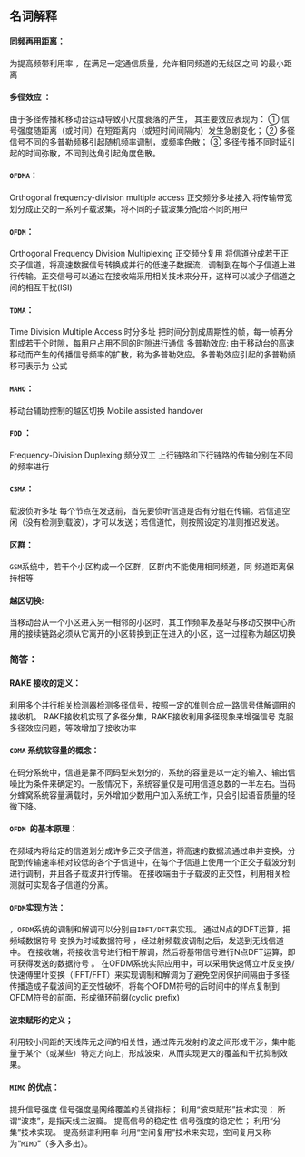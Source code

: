 ## 名词解释

#### 同频再用距离：

为提高频带利用率 ，在满足一定通信质量，允许相同频道的无线区之间
的最小距离

#### 多径效应 ：

由于多径传播和移动台运动导致小尺度衰落的产生，
其主要效应表现为：
① 信号强度随距离（或时间）在短距离内（或短时间间隔内）发生急剧变化；
② 多径信号不同的多普勒频移引起随机频率调制，或频率色散；
③ 多径传播不同时延引起的时间弥散，不同到达角引起角度色散。

#### `OFDMA`：

Orthogonal frequency-division multiple access
正交频分多址接入
将传输带宽划分成正交的一系列子载波集，将不同的子载波集分配给不同的用户

#### `OFDM`：

Orthogonal Frequency Division Multiplexing
正交频分复用
将信道分成若干正交子信道，将高速数据信号转换成并行的低速子数据流，调制到在每个子信道上进行传输。正交信号可以通过在接收端采用相关技术来分开，这样可以减少子信道之间的相互干扰(ISI)

#### `TDMA`：

Time Division Multiple Access
时分多址
把时间分割成周期性的帧，每一帧再分割成若干个时隙，每用户占用不同的时隙进行通信
多普勒效应:
由于移动台的高速移动而产生的传播信号频率的扩散，称为多普勒效应。多普勒效应引起的多普勒频移可表示为
公式

#### `MAHO`：

移动台辅助控制的越区切换
Mobile assisted handover

#### `FDD` ：

Frequency-Division Duplexing
频分双工
上行链路和下行链路的传输分别在不同的频率进行

#### `CSMA`：

载波侦听多址
每个节点在发送前，首先要侦听信道是否有分组在传输。若信道空闲（没有检测到载波），才可以发送；若信道忙，则按照设定的准则推迟发送。

#### 区群：

`GSM`系统中，若干个小区构成一个区群，区群内不能使用相同频道，同
频道距离保持相等

#### 越区切换:

当移动台从一个小区进入另一相邻的小区时，其工作频率及基站与移动交换中心所用的接续链路必须从它离开的小区转换到正在进入的小区，这一过程称为越区切换

### 简答：

#### RAKE 接收的定义：

利用多个并行相关检测器检测多径信号，按照一定的准则合成一路信号供解调用的接收机。 RAKE接收机实现了多径分集，RAKE接收利用多径现象来增强信号
克服多径效应问题，等效增加了接收功率

#### `CDMA` 系统软容量的概念：

在码分系统中，信道是靠不同码型来划分的，系统的容量是以一定的输入、输出信噪比为条件来确定的。一股情况下，系统容量仅是可用信道总数的一半左右。当码分蜂窝系统容量满载时，另外增加少数用户加入系统工作，只会引起语音质量的轻微下降。

#### `OFDM `的基本原理：

在频域内将给定的信道划分成许多正交子信道，将高速的数据流通过串并变换，分配到传输速率相对较低的各个子信道中，在每个子信道上使用一个正交子载波分别进行调制，并且各子载波并行传输。
在接收端由于子载波的正交性，利用相关检测就可实现各子信道的分离。

#### `OFDM`实现方法：

，`OFDM`系统的调制和解调可以分别由`IDFT/DFT`来实现。
通过N点的IDFT运算，把频域数据符号 变换为时域数据符号 ，经过射频载波调制之后，发送到无线信道中。
在接收端，将接收信号进行相干解调，然后将基带信号进行N点DFT运算，即可获得发送的数据符号 。
在OFDM系统实际应用中，可以采用快速傅立叶反变换/快速傅里叶变换（IFFT/FFT）来实现调制和解调为了避免空闲保护间隔由于多径传播造成子载波间的正交性破坏，将每个OFDM符号的后时间中的样点复制到OFDM符号的前面，形成循环前缀(cyclic prefix)

#### 波束赋形的定义；

利用较小间距的天线阵元之间的相关性，通过阵元发射的波之间形成干涉，集中能量于某个（或某些）特定方向上，形成波束，从而实现更大的覆盖和干扰抑制效果。

#### `MIMO` 的优点：

提升信号强度
信号强度是网络覆盖的关键指标；
利用“波束赋形”技术实现；
所谓“波束”，是指天线主波瓣。
提高信号的稳定性
信号强度的稳定性；
利用“分集”技术实现。
提高频谱利用率
利用“空间复用”技术来实现，空间复用又称为“`MIMO`”（多入多出）。